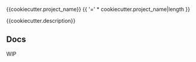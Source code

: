 {{cookiecutter.project_name}}
{{ '=' * cookiecutter.project_name|length }}

{{cookiecutter.description}}

Docs
-----

WIP
